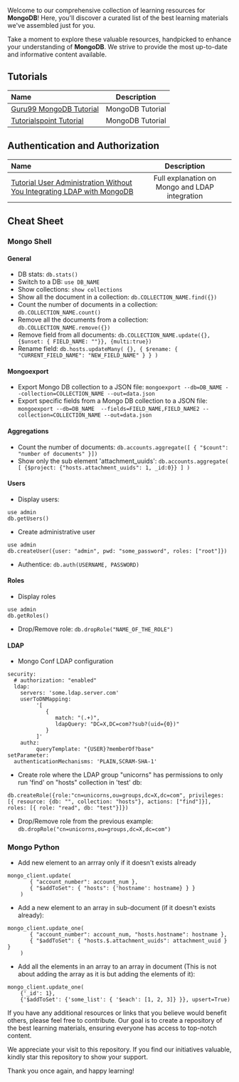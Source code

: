 
Welcome to our comprehensive collection of learning resources for **MongoDB**! Here, you'll discover a curated list of the best learning materials we've assembled just for you.

Take a moment to explore these valuable resources, handpicked to enhance your understanding of **MongoDB**. We strive to provide the most up-to-date and informative content available.


## Tutorials

Name | Description
:------|:------:
[Guru99 MongoDB Tutorial](https://www.guru99.com/what-is-mongodb.html) | MongoDB Tutorial
[Tutorialspoint Tutorial](https://www.tutorialspoint.com/mongodb) | MongoDB Tutorial

## Authentication and Authorization

Name | Description
:------|:------:
[Tutorial User Administration Without You Integrating LDAP with MongoDB](https://www.youtube.com/watch?v=ky8OKWPCZXs&ab_channel=MongoDB) | Full explanation on Mongo and LDAP integration

## Cheat Sheet

### Mongo Shell

#### General

* DB stats: `db.stats()`
* Switch to a DB: `use DB_NAME`
* Show collections: `show collections`
* Show all the document in a collection: `db.COLLECTION_NAME.find({})`
* Count the number of documents in a collection: `db.COLLECTION_NAME.count()`
* Remove all the documents from a collection: `db.COLLECTION_NAME.remove({})`
* Remove field from all documents: `db.COLLECTION_NAME.update({}, {$unset: { FIELD_NAME: ""}}, {multi:true})` 
* Rename field: ```db.hosts.updateMany( {}, { $rename: { "CURRENT_FIELD_NAME": "NEW_FIELD_NAME" } } )```

#### Mongoexport 

* Export Mongo DB collection to a JSON file: `mongoexport --db=DB_NAME --collection=COLLECTION_NAME --out=data.json`
* Export specific fields from a Mongo DB collection to a  JSON file: `mongoexport --db=DB_NAME  --fields=FIELD_NAME,FIELD_NAME2 --collection=COLLECTION_NAME --out=data.json`

#### Aggregations

* Count the number of documents: `db.accounts.aggregate([ { "$count": "number of documents" }])`
* Show only the sub element 'attachment_uuids': `db.accounts.aggregate( [ {$project: {"hosts.attachment_uuids": 1, _id:0}} ] )`

#### Users

* Display users:

```
use admin
db.getUsers()
```

* Create administrative user

```
use admin
db.createUser({user: "admin", pwd: "some_password", roles: ["root"]})
```

* Authentice: `db.auth(USERNAME, PASSWORD)`

#### Roles

* Display roles

```
use admin
db.getRoles()
```

* Drop/Remove role: `db.dropRole("NAME_OF_THE_ROLE")`

#### LDAP

* Mongo Conf LDAP configuration

```
security:
  # authorization: "enabled"
  ldap:
    servers: 'some.ldap.server.com'
    userToDNMapping:
         '[
            {
               match: "(.+)",
               ldapQuery: "DC=X,DC=com??sub?(uid={0})"
            }
         ]'
    authz:
         queryTemplate: "{USER}?memberOf?base"
setParameter:
  authenticationMechanisms: 'PLAIN,SCRAM-SHA-1'
```

* Create role where the LDAP group "unicorns" has permissions to only run 'find' on "hosts" collection in 'test' db:

```
db.createRole({role:"cn=unicorns,ou=groups,dc=X,dc=com", privileges: [{ resource: {db: "", collection: "hosts"}, actions: ["find"]}], roles: [{ role: "read", db: "test"}]})
```

* Drop/Remove role from the previous example: `db.dropRole("cn=unicorns,ou=groups,dc=X,dc=com")`

### Mongo Python

* Add new element to an arrray only if it doesn't exists already

```
mongo_client.update(
       { "account_number": account_num },
       { "$addToSet": { "hosts": {'hostname': hostname} } }
    )
```

* Add a new element to an array in sub-document (if it doesn't exists already):

```
mongo_client.update_one(
       { "account_number": account_num, "hosts.hostname": hostname },
       { "$addToSet": { "hosts.$.attachment_uuids": attachment_uuid } }
    )
```

* Add all the elements in an array to an array in document (This is not about adding the array as it is but adding the elements of it):

```
mongo_client.update_one(
    {'_id': 1},
    {'$addToSet': {'some_list': { '$each': [1, 2, 3]} }}, upsert=True)
```

If you have any additional resources or links that you believe would benefit others, please feel free to contribute. Our goal is to create a repository of the best learning materials, ensuring everyone has access to top-notch content.

We appreciate your visit to this repository. If you find our initiatives valuable, kindly star this repository to show your support.

Thank you once again, and happy learning!